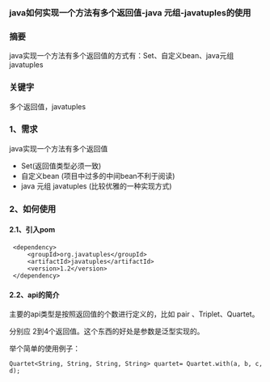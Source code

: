 ### java如何实现一个方法有多个返回值-java 元组-javatuples的使用

### 摘要

java实现一个方法有多个返回值的方式有：Set、自定义bean、java元组javatuples

### 关键字

多个返回值，javatuples

### 1、需求

java实现一个方法有多个返回值

+ Set(返回值类型必须一致)
+ 自定义bean (项目中过多的中间bean不利于阅读)
+ java 元组 javatuples (比较优雅的一种实现方式)



### 2、如何使用

#### 2.1、引入pom

```
 <dependency>
     <groupId>org.javatuples</groupId>
     <artifactId>javatuples</artifactId>
     <version>1.2</version>
 </dependency>
```



#### 2.2、api的简介

主要的api类型是按照返回值的个数进行定义的，比如 pair 、Triplet、Quartet。

分别应 2到4个返回值。这个东西的好处是参数是泛型实现的。

举个简单的使用例子：

```
Quartet<String, String, String, String> quartet= Quartet.with(a, b, c, d);
```

